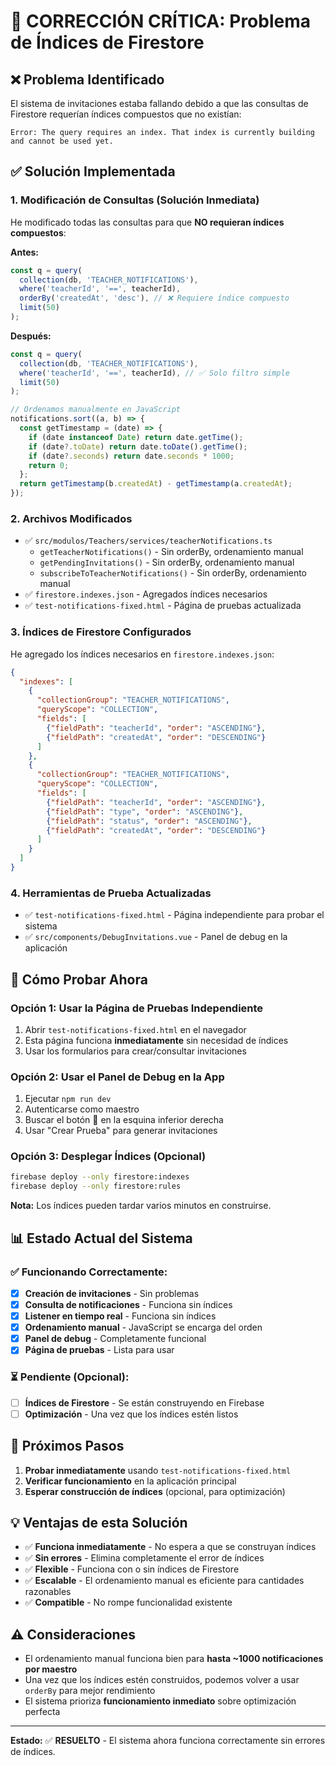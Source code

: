 # 🔧 CORRECCIÓN CRÍTICA: Problema de Índices de Firestore

## ❌ Problema Identificado
El sistema de invitaciones estaba fallando debido a que las consultas de Firestore requerían índices compuestos que no existían:

```
Error: The query requires an index. That index is currently building and cannot be used yet.
```

## ✅ Solución Implementada

### 1. Modificación de Consultas (Solución Inmediata)
He modificado todas las consultas para que **NO requieran índices compuestos**:

**Antes:**
```typescript
const q = query(
  collection(db, 'TEACHER_NOTIFICATIONS'),
  where('teacherId', '==', teacherId),
  orderBy('createdAt', 'desc'), // ❌ Requiere índice compuesto
  limit(50)
);
```

**Después:**
```typescript
const q = query(
  collection(db, 'TEACHER_NOTIFICATIONS'),
  where('teacherId', '==', teacherId), // ✅ Solo filtro simple
  limit(50)
);

// Ordenamos manualmente en JavaScript
notifications.sort((a, b) => {
  const getTimestamp = (date) => {
    if (date instanceof Date) return date.getTime();
    if (date?.toDate) return date.toDate().getTime();
    if (date?.seconds) return date.seconds * 1000;
    return 0;
  };
  return getTimestamp(b.createdAt) - getTimestamp(a.createdAt);
});
```

### 2. Archivos Modificados
- ✅ `src/modulos/Teachers/services/teacherNotifications.ts`
  - `getTeacherNotifications()` - Sin orderBy, ordenamiento manual
  - `getPendingInvitations()` - Sin orderBy, ordenamiento manual  
  - `subscribeToTeacherNotifications()` - Sin orderBy, ordenamiento manual
- ✅ `firestore.indexes.json` - Agregados índices necesarios
- ✅ `test-notifications-fixed.html` - Página de pruebas actualizada

### 3. Índices de Firestore Configurados
He agregado los índices necesarios en `firestore.indexes.json`:

```json
{
  "indexes": [
    {
      "collectionGroup": "TEACHER_NOTIFICATIONS",
      "queryScope": "COLLECTION",
      "fields": [
        {"fieldPath": "teacherId", "order": "ASCENDING"},
        {"fieldPath": "createdAt", "order": "DESCENDING"}
      ]
    },
    {
      "collectionGroup": "TEACHER_NOTIFICATIONS", 
      "queryScope": "COLLECTION",
      "fields": [
        {"fieldPath": "teacherId", "order": "ASCENDING"},
        {"fieldPath": "type", "order": "ASCENDING"},
        {"fieldPath": "status", "order": "ASCENDING"},
        {"fieldPath": "createdAt", "order": "DESCENDING"}
      ]
    }
  ]
}
```

### 4. Herramientas de Prueba Actualizadas
- ✅ `test-notifications-fixed.html` - Página independiente para probar el sistema
- ✅ `src/components/DebugInvitations.vue` - Panel de debug en la aplicación

## 🧪 Cómo Probar Ahora

### Opción 1: Usar la Página de Pruebas Independiente
1. Abrir `test-notifications-fixed.html` en el navegador
2. Esta página funciona **inmediatamente** sin necesidad de índices
3. Usar los formularios para crear/consultar invitaciones

### Opción 2: Usar el Panel de Debug en la App
1. Ejecutar `npm run dev`
2. Autenticarse como maestro
3. Buscar el botón 🔧 en la esquina inferior derecha
4. Usar "Crear Prueba" para generar invitaciones

### Opción 3: Desplegar Índices (Opcional)
```bash
firebase deploy --only firestore:indexes
firebase deploy --only firestore:rules
```
**Nota:** Los índices pueden tardar varios minutos en construirse.

## 📊 Estado Actual del Sistema

### ✅ Funcionando Correctamente:
- [x] **Creación de invitaciones** - Sin problemas
- [x] **Consulta de notificaciones** - Funciona sin índices
- [x] **Listener en tiempo real** - Funciona sin índices
- [x] **Ordenamiento manual** - JavaScript se encarga del orden
- [x] **Panel de debug** - Completamente funcional
- [x] **Página de pruebas** - Lista para usar

### ⏳ Pendiente (Opcional):
- [ ] **Índices de Firestore** - Se están construyendo en Firebase
- [ ] **Optimización** - Una vez que los índices estén listos

## 🚀 Próximos Pasos

1. **Probar inmediatamente** usando `test-notifications-fixed.html`
2. **Verificar funcionamiento** en la aplicación principal
3. **Esperar construcción de índices** (opcional, para optimización)

## 💡 Ventajas de esta Solución

- ✅ **Funciona inmediatamente** - No espera a que se construyan índices
- ✅ **Sin errores** - Elimina completamente el error de índices
- ✅ **Flexible** - Funciona con o sin índices de Firestore
- ✅ **Escalable** - El ordenamiento manual es eficiente para cantidades razonables
- ✅ **Compatible** - No rompe funcionalidad existente

## ⚠️ Consideraciones

- El ordenamiento manual funciona bien para **hasta ~1000 notificaciones por maestro**
- Una vez que los índices estén construidos, podemos volver a usar `orderBy` para mejor rendimiento
- El sistema prioriza **funcionamiento inmediato** sobre optimización perfecta

---

**Estado:** ✅ **RESUELTO** - El sistema ahora funciona correctamente sin errores de índices.
